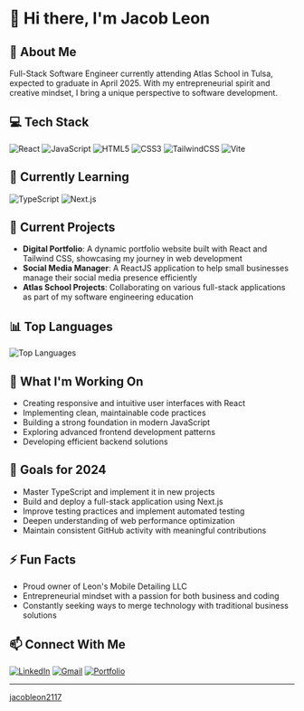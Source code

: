 # 👋 Hi there, I'm Jacob Leon

## 🚀 About Me

Full-Stack Software Engineer currently attending Atlas School in Tulsa, expected to graduate in April 2025. With my entrepreneurial spirit and creative mindset, I bring a unique perspective to software development.

## 💻 Tech Stack

![React](https://img.shields.io/badge/React-20232A?style=for-the-badge&logo=react&logoColor=61DAFB)
![JavaScript](https://img.shields.io/badge/JavaScript-F7DF1E?style=for-the-badge&logo=javascript&logoColor=black)
![HTML5](https://img.shields.io/badge/HTML5-E34F26?style=for-the-badge&logo=html5&logoColor=white)
![CSS3](https://img.shields.io/badge/CSS3-1572B6?style=for-the-badge&logo=css3&logoColor=white)
![TailwindCSS](https://img.shields.io/badge/Tailwind_CSS-38B2AC?style=for-the-badge&logo=tailwind-css&logoColor=white)
![Vite](https://img.shields.io/badge/Vite-646CFF?style=for-the-badge&logo=vite&logoColor=white)

## 🌱 Currently Learning

![TypeScript](https://img.shields.io/badge/TypeScript-007ACC?style=for-the-badge&logo=typescript&logoColor=white)
![Next.js](https://img.shields.io/badge/Next.js-000000?style=for-the-badge&logo=next.js&logoColor=white)

## 🔭 Current Projects

- **Digital Portfolio**: A dynamic portfolio website built with React and Tailwind CSS, showcasing my journey in web development
- **Social Media Manager**: A ReactJS application to help small businesses manage their social media presence efficiently
- **Atlas School Projects**: Collaborating on various full-stack applications as part of my software engineering education

## 📊 Top Languages

![Top Languages](https://github-readme-stats.vercel.app/api/top-langs/?username=jacobleon2117&layout=compact&theme=radical)

## 💼 What I'm Working On

- Creating responsive and intuitive user interfaces with React
- Implementing clean, maintainable code practices
- Building a strong foundation in modern JavaScript
- Exploring advanced frontend development patterns
- Developing efficient backend solutions

## 🎯 Goals for 2024

- Master TypeScript and implement it in new projects
- Build and deploy a full-stack application using Next.js
- Improve testing practices and implement automated testing
- Deepen understanding of web performance optimization
- Maintain consistent GitHub activity with meaningful contributions

## ⚡ Fun Facts

- Proud owner of Leon's Mobile Detailing LLC
- Entrepreneurial mindset with a passion for both business and coding
- Constantly seeking ways to merge technology with traditional business solutions

## 📫 Connect With Me

[![LinkedIn](https://img.shields.io/badge/LinkedIn-0077B5?style=for-the-badge&logo=linkedin&logoColor=white)](https://www.linkedin.com/in/jacobleon02)
[![Gmail](https://img.shields.io/badge/Gmail-D14836?style=for-the-badge&logo=gmail&logoColor=white)](mailto:jacobleon2117@gmail.com)
[![Portfolio](https://img.shields.io/badge/Portfolio-000000?style=for-the-badge&logo=About.me&logoColor=white)](https://jacobleon.netlify.app/)

---

[jacobleon2117](https://github.com/jacobleon2117)
